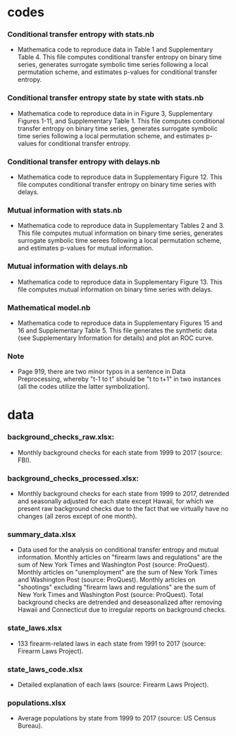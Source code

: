 # codes

### Conditional transfer entropy with stats.nb
- Mathematica code to reproduce data in Table 1 and Supplementary Table 4. This file computes conditional transfer entropy on binary time series, generates surrogate symbolic time series following a local permutation scheme, and estimates p-values for conditional transfer entropy.


### Conditional transfer entropy state by state with stats.nb
- Mathematica code to reproduce data in in Figure 3, Supplementary Figures 1-11, and Supplementary Table 1. This file computes conditional transfer entropy on binary time series, generates surrogate symbolic time series following a local permutation scheme, and estimates p-values for conditional transfer entropy.


### Conditional transfer entropy with delays.nb
- Mathematica code to reproduce data in Supplementary Figure 12. This file computes conditional transfer entropy on binary time series with delays.


### Mutual information with stats.nb
- Mathematica code to reproduce data in Supplementary Tables 2 and 3. This file computes mutual information on binary time series, generates surrogate symbolic time serees following a local permutation scheme, and estimates p-values for mutual information.


### Mutual information with delays.nb
- Mathematica code to reproduce data in Supplementary Figure 13. This file computes mutual information on binary time series with delays.


### Mathematical model.nb
- Mathematica code to reproduce data in Supplementary Figures 15 and 16 and Supplementary Table 5. This file generates the synthetic data (see Supplementary Information for details) and plot an ROC curve.

### Note
- Page 919, there are two minor typos in a sentence in Data Preprocessing, whereby "t-1 to t" should be "t to t+1" in two instances (all the codes utilize the latter symbolization).


# data   


### background_checks_raw.xlsx:
- Monthly background checks for each state from 1999 to 2017 (source: FBI).


### background_checks_processed.xlsx: 
- Monthly background checks for each state from 1999 to 2017, detrended and seasonally adjusted for each state except Hawaii, for which we present raw background checks due to the fact that we virtually have no changes (all zeros except of one month).

### summary_data.xlsx
- Data used for the analysis on conditional transfer entropy and mutual information. Monthly articles on "firearm laws and regulations" are the sum of New York Times and Washington Post (source: ProQuest). Monthly articles on "unemployment" are the sum of New York Times and Washington Post (source: ProQuest). Monthly articles on "shootings" excluding "firearm laws and regulations" are the sum of New York Times and Washington Post (source: ProQuest). Total background checks are detrended and deseasonalized after removing Hawaii and Connecticut due to irregular reports on background checks.


### state_laws.xlsx
- 133 firearm-related laws in each state from 1991 to 2017 (source: Firearm Laws Project).


### state_laws_code.xlsx
- Detailed explanation of each laws (source: Firearm Laws Project).


### populations.xlsx
- Average populations by state from 1999 to 2017 (source: US Census Bureau).
